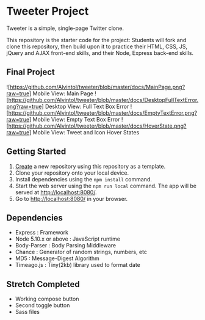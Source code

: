 # Tweeter Project

Tweeter is a simple, single-page Twitter clone.

This repository is the starter code for the project: Students will fork and clone this repository, then build upon it to practice their HTML, CSS, JS, jQuery and AJAX front-end skills, and their Node, Express back-end skills.

## Final Project

![https://github.com/Alvintol/tweeter/blob/master/docs/MainPage.png?raw=true]
Mobile View: Main Page
![https://github.com/Alvintol/tweeter/blob/master/docs/DesktopFullTextError.png?raw=true]
Desktop View: Full Text Box Error
![https://github.com/Alvintol/tweeter/blob/master/docs/EmptyTextError.png?raw=true]
Mobile View: Empty Text Box Error
![https://github.com/Alvintol/tweeter/blob/master/docs/HoverState.png?raw=true]
Mobile View: Tweet and Icon Hover States

## Getting Started

1. [Create](https://docs.github.com/en/repositories/creating-and-managing-repositories/creating-a-repository-from-a-template) a new repository using this repository as a template.
2. Clone your repository onto your local device.
3. Install dependencies using the `npm install` command.
3. Start the web server using the `npm run local` command. The app will be served at <http://localhost:8080/>.
4. Go to <http://localhost:8080/> in your browser.

## Dependencies

- Express : Framework
- Node 5.10.x or above : JavaScript runtime 
- Body-Parser : Body Parsing Middleware
- Chance :  Generator of random strings, numbers, etc
- MD5 : Message-Digest Algorithm
- Timeago.js :  Tiny(2kb) library used to format date

## Stretch Completed
- Working compose button
- Second toggle button
- Sass files
